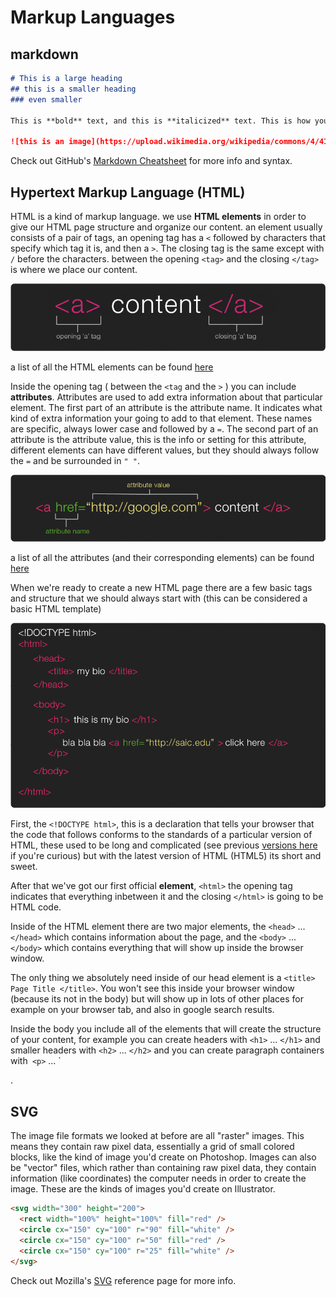 # Markup Languages

## markdown

```md
# This is a large heading
## this is a smaller heading
### even smaller

This is **bold** text, and this is **italicized** text. This is how you make a [hyperlink](https://en.wikipedia.org/wiki/Hyperlink) and ths is an example of a bit of `code`

![this is an image](https://upload.wikimedia.org/wikipedia/commons/4/41/Sistema_hipertextual.jpg)
```

Check out GitHub's [Markdown Cheatsheet](https://github.com/adam-p/markdown-here/wiki/Markdown-Cheatsheet) for more info and syntax.

## Hypertext Markup Language (HTML)

HTML is a kind of markup language. we use **HTML elements** in order to give our HTML page structure and organize our content. an element usually consists of a pair of tags, an opening tag has a `<` followed by characters that specify which tag it is, and then a `>`. The closing tag is the same except with `/` before the characters. between the opening `<tag>` and the closing `</tag>` is where we place our content.

![HTML](images/html1.png)

a list of all the HTML elements can be found [here](https://developer.mozilla.org/en-US/docs/Web/HTML/Element)

Inside the opening tag ( between the `<tag` and the `>` ) you can include **attributes**. Attributes are used to add extra information about that particular element. The first part of an attribute is the attribute name. It indicates what kind of extra information your going to add to that element. These names are specific, always lower case and followed by a `=`. The second part of an attribute is the attribute value, this is the info or setting for this attribute, different elements can have different values, but they should always follow the `=` and be surrounded in `" "`.

![HTML](images/html2.png)

 a list of all the attributes (and their corresponding elements) can be found [here](https://www.w3.org/TR/REC-html40/index/attributes.html)



When we're ready to create a new HTML page there are a few basic tags and structure that we should always start with (this can be considered a basic HTML template)

![HTML](images/html3.gif)


First, the `<!DOCTYPE html>`, this is a declaration that tells your browser that the code that follows conforms to the standards of a particular version of HTML, these used to be long and complicated (see previous [versions here](https://www.w3schools.com/tags/tag_doctype.asp) if you're curious) but with the latest version of HTML (HTML5) its short and sweet.

After that we've got our first official **element**, `<html>` the opening tag indicates that everything inbetween it and the closing `</html>` is going to be HTML code.

Inside of the HTML element there are two major elements, the `<head>` ... `</head>` which contains information about the page, and the `<body>` ... `</body>` which contains everything that will show up inside the browser window.

The only thing we absolutely need inside of our head element is a `<title> Page Title </title>`. You won't see this inside your browser window (because its not in the body) but will show up in lots of other places for example on your browser tab, and also in google search results.

Inside the body you include all of the elements that will create the structure of your content, for example you can create headers with `<h1>` ... `</h1>` and smaller headers with `<h2>` ... `</h2>` and you can create paragraph containers with` <p>` ... `</p>.


## SVG

The image file formats we looked at before are all "raster" images. This means they contain raw pixel data, essentially a grid of small colored blocks, like the kind of image you'd create on Photoshop. Images can also be "vector" files, which rather than containing raw pixel data, they contain information (like coordinates) the computer needs in order to create the image. These are the kinds of images you'd create on Illustrator.

```html
<svg width="300" height="200">
  <rect width="100%" height="100%" fill="red" />
  <circle cx="150" cy="100" r="90" fill="white" />
  <circle cx="150" cy="100" r="50" fill="red" />
  <circle cx="150" cy="100" r="25" fill="white" />
</svg>
```

Check out Mozilla's [SVG](https://developer.mozilla.org/en-US/docs/Web/SVG) reference page for more info.
